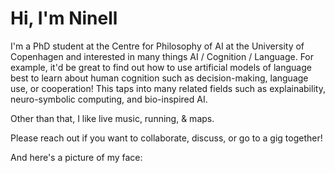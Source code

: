 # Hi, I'm Ninell

I'm a PhD student at the Centre for Philosophy of AI at the University of Copenhagen and interested in many things AI / Cognition / Language. For example, it'd be great to find out how to use artificial models of language best to learn about human cognition such as decision-making, language use, or cooperation! This taps into many related fields such as explainability, neuro-symbolic computing, and bio-inspired AI.

Other than that, I like live music, running, & maps.

Please reach out if you want to collaborate, discuss, or go to a gig together!

And here's a picture of my face:
